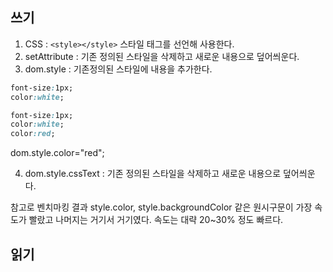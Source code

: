 
## 쓰기
1. CSS : `<style></style>` 스타일 태그를 선언해 사용한다.
2. setAttribute : 기존 정의된 스타일을 삭제하고 새로운 내용으로 덮어씌운다.
3. dom.style : 기존정의된 스타일에 내용을 추가한다. 
```CSS
font-size:1px;
color:white;
```


```CSS
font-size:1px;
color:white;
color:red;
```
dom.style.color="red";

4. dom.style.cssText : 기존 정의된 스타일을 삭제하고 새로운 내용으로 덮어씌운다.

참고로 벤치마킹 결과 style.color, style.backgroundColor 같은 원시구문이 가장 속도가 빨랐고 나머지는 거기서 거기였다. 속도는 대략 20~30% 정도 빠르다.

## 읽기
